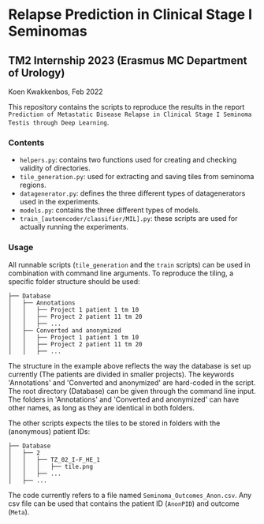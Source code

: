 # Relapse Prediction in Clinical Stage I Seminomas
## TM2 Internship 2023 (Erasmus MC Department of Urology)

Koen Kwakkenbos, Feb 2022

This repository contains the scripts to reproduce the results in the report `Prediction of Metastatic Disease Relapse in
Clinical Stage I Seminoma Testis through Deep Learning`.

### Contents
- `helpers.py`: contains two functions used for creating and checking validity of directories.
- `tile_generation.py`: used for extracting and saving tiles from seminoma regions.
- `datagenerator.py`: defines the three different types of datagenerators used in the experiments.
- `models.py`: contains the three different types of models.
- `train_[autoencoder/classifier/MIL].py`: these scripts are used for actually running the experiments.

### Usage
All runnable scripts (`tile_generation` and the `train` scripts) can be used in combination with command line arguments. 
To reproduce the tiling, a specific folder structure should be used: 
```
├── Database
│   ├── Annotations
│   │   ├── Project 1 patient 1 tm 10
│   │   ├── Project 2 patient 11 tm 20
│   │   ├── ...
│   ├── Converted and anonymized
│   │   ├── Project 1 patient 1 tm 10
│   │   ├── Project 2 patient 11 tm 20
│   │   ├── ...
```

The structure in the example above reflects the way the database is set up currently (The patients are divided in smaller projects). The keywords 'Annotations' and 'Converted and anonymized' are hard-coded in the script. The root directory (Database) can be given through the command line input. The folders in 'Annotations' and 'Converted and anonymized' can have other names, as long as they are identical in both folders.

The other scripts expects the tiles to be stored in folders with the (anonymous) patient IDs:
```
├── Database
│   ├── 2
│   │   ├── TZ_02_I-F_HE_1
│   │   │   ├── tile.png
│   │   ├── ...
│   ├── ...
```
The code currently refers to a file named `Seminoma_Outcomes_Anon.csv`. Any csv file can be used that contains the patient ID (`AnonPID`) and outcome (`Meta`).
